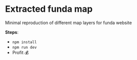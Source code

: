 # Extracted funda map

Minimal reproduction of different map layers for funda website

**Steps**:

- `npm install`
- `npm run dev`
- Profit 💰